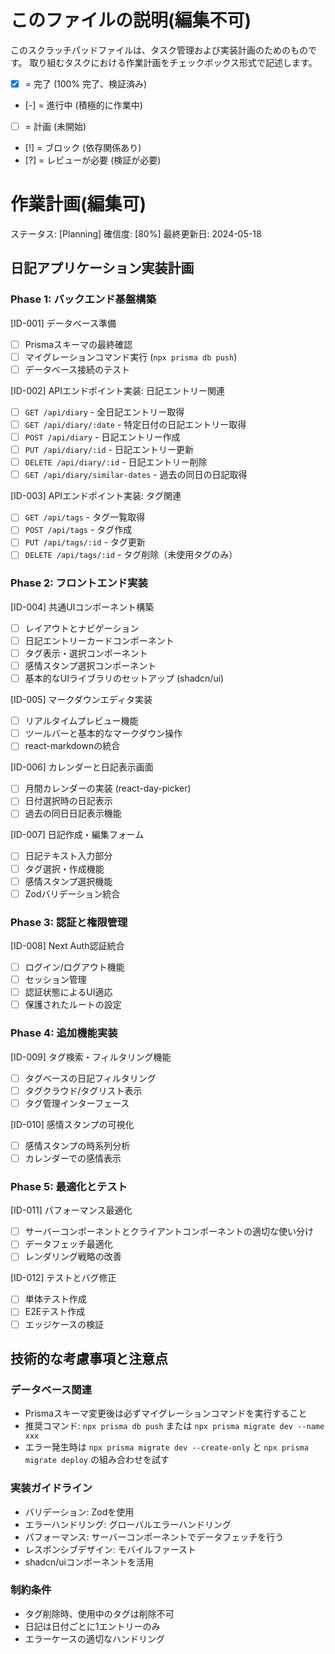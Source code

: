 # このファイルの説明(編集不可)
このスクラッチパッドファイルは、タスク管理および実装計画のためのものです。
取り組むタスクにおける作業計画をチェックボックス形式で記述します。

- [X] = 完了 (100% 完了、検証済み)
- [-] = 進行中 (積極的に作業中)
- [ ] = 計画 (未開始)
- [!] = ブロック (依存関係あり)
- [?] = レビューが必要 (検証が必要)

# 作業計画(編集可)

ステータス: [Planning]
確信度: [80%]
最終更新日: 2024-05-18

## 日記アプリケーション実装計画

### Phase 1: バックエンド基盤構築
[ID-001] データベース準備
- [ ] Prismaスキーマの最終確認
- [ ] マイグレーションコマンド実行 (`npx prisma db push`)
- [ ] データベース接続のテスト

[ID-002] APIエンドポイント実装: 日記エントリー関連
- [ ] `GET /api/diary` - 全日記エントリー取得
- [ ] `GET /api/diary/:date` - 特定日付の日記エントリー取得
- [ ] `POST /api/diary` - 日記エントリー作成
- [ ] `PUT /api/diary/:id` - 日記エントリー更新
- [ ] `DELETE /api/diary/:id` - 日記エントリー削除
- [ ] `GET /api/diary/similar-dates` - 過去の同日の日記取得

[ID-003] APIエンドポイント実装: タグ関連
- [ ] `GET /api/tags` - タグ一覧取得
- [ ] `POST /api/tags` - タグ作成
- [ ] `PUT /api/tags/:id` - タグ更新
- [ ] `DELETE /api/tags/:id` - タグ削除（未使用タグのみ）

### Phase 2: フロントエンド実装
[ID-004] 共通UIコンポーネント構築
- [ ] レイアウトとナビゲーション
- [ ] 日記エントリーカードコンポーネント
- [ ] タグ表示・選択コンポーネント
- [ ] 感情スタンプ選択コンポーネント
- [ ] 基本的なUIライブラリのセットアップ (shadcn/ui)

[ID-005] マークダウンエディタ実装
- [ ] リアルタイムプレビュー機能
- [ ] ツールバーと基本的なマークダウン操作
- [ ] react-markdownの統合

[ID-006] カレンダーと日記表示画面
- [ ] 月間カレンダーの実装 (react-day-picker)
- [ ] 日付選択時の日記表示
- [ ] 過去の同日日記表示機能

[ID-007] 日記作成・編集フォーム
- [ ] 日記テキスト入力部分
- [ ] タグ選択・作成機能
- [ ] 感情スタンプ選択機能
- [ ] Zodバリデーション統合

### Phase 3: 認証と権限管理
[ID-008] Next Auth認証統合
- [ ] ログイン/ログアウト機能
- [ ] セッション管理
- [ ] 認証状態によるUI適応
- [ ] 保護されたルートの設定

### Phase 4: 追加機能実装
[ID-009] タグ検索・フィルタリング機能
- [ ] タグベースの日記フィルタリング
- [ ] タグクラウド/タグリスト表示
- [ ] タグ管理インターフェース

[ID-010] 感情スタンプの可視化
- [ ] 感情スタンプの時系列分析
- [ ] カレンダーでの感情表示

### Phase 5: 最適化とテスト
[ID-011] パフォーマンス最適化
- [ ] サーバーコンポーネントとクライアントコンポーネントの適切な使い分け
- [ ] データフェッチ最適化
- [ ] レンダリング戦略の改善

[ID-012] テストとバグ修正
- [ ] 単体テスト作成
- [ ] E2Eテスト作成
- [ ] エッジケースの検証

## 技術的な考慮事項と注意点

### データベース関連
- Prismaスキーマ変更後は必ずマイグレーションコマンドを実行すること
- 推奨コマンド: `npx prisma db push` または `npx prisma migrate dev --name xxx`
- エラー発生時は `npx prisma migrate dev --create-only` と `npx prisma migrate deploy` の組み合わせを試す

### 実装ガイドライン
- バリデーション: Zodを使用
- エラーハンドリング: グローバルエラーハンドリング
- パフォーマンス: サーバーコンポーネントでデータフェッチを行う
- レスポンシブデザイン: モバイルファースト
- shadcn/uiコンポーネントを活用

### 制約条件
- タグ削除時、使用中のタグは削除不可
- 日記は日付ごとに1エントリーのみ
- エラーケースの適切なハンドリング